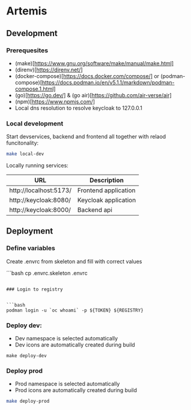 # Artemis

## Development

### Prerequesites

- (make)[https://www.gnu.org/software/make/manual/make.html]
- (direnv)[https://direnv.net/]
- (docker-compose)[https://docs.docker.com/compose/] or (podman-compose)[https://docs.podman.io/en/v5.1.1/markdown/podman-compose.1.html]
- (go)[https://go.dev/] & (go air)[https://github.com/air-verse/air]
- (npm)[https://www.npmjs.com/]
- Local dns resolution to resolve keycloak to 127.0.0.1

### Local development

Start devservices, backend and frontend all together with relaod funcitonality:

```bash
make local-dev
```





Locally running services:

| URL                    | Description          |
| ---------------------- | -------------------- |
| http://localhost:5173/ | Frontend application |
| http://keycloak:8080/  | Keycloak application |
| http://keycloak:8000/  | Backend api          |


## Deployment

### Define variables

Create .envrc from skeleton and fill with correct values

´´´bash
cp .envrc.skeleton .envrc
```

### Login to registry


```bash
podman login -u `oc whoami` -p ${TOKEN} ${REGISTRY}
```

### Deploy dev:

- Dev namespace is selected automatically
- Dev icons are automatically created during build

```
make deploy-dev
```

### Deploy prod

- Prod namespace is selected automatically
- Prod icons are automatically created during build

```bash
make deploy-prod
```